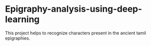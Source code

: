 # Epigraphy-analysis-using-deep-learning

This project helps to recognize characters present in the ancient tamil epigraphies.
